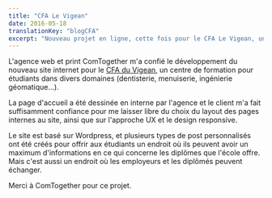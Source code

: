 ```yaml
---
title: "CFA Le Vigean"
date: 2016-05-18
translationKey: "blogCFA"
excerpt: "Nouveau projet en ligne, cette fois pour le CFA Le Vigean, un centre de formation pour artisans."
---
```

L'agence web et print ComTogether m'a confié le développement du nouveau site internet pour le [CFA du Vigean](http://cfa-levigean.fr), un centre de formation pour étudiants dans divers domaines (dentisterie, menuiserie, ingénierie géomatique…).

La page d'accueil a été dessinée en interne par l'agence et le client m'a fait suffisamment confiance pour me laisser libre du choix du layout des pages internes au site, ainsi que sur l'approche UX et le design responsive.

Le site est basé sur Wordpress, et plusieurs types de post personnalisés ont été créés pour offrir aux étudiants un endroit où ils peuvent avoir un maximum d'informations en ce qui concerne les diplômes que l'école offre. Mais c'est aussi un endroit où les employeurs et les diplômés peuvent échanger.

Merci à ComTogether pour ce projet.
